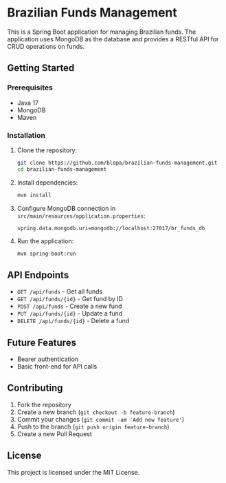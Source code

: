 # Brazilian Funds Management

This is a Spring Boot application for managing Brazilian funds. The application uses MongoDB as the database and provides a RESTful API for CRUD operations on funds.

## Getting Started

### Prerequisites

- Java 17
- MongoDB
- Maven

### Installation

1. Clone the repository:
    ```sh
    git clone https://github.com/blopa/brazilian-funds-management.git
    cd brazilian-funds-management
    ```

2. Install dependencies:
    ```sh
    mvn install
    ```

3. Configure MongoDB connection in `src/main/resources/application.properties`:
    ```properties
    spring.data.mongodb.uri=mongodb://localhost:27017/br_funds_db
    ```

4. Run the application:
    ```sh
    mvn spring-boot:run
    ```

## API Endpoints

- `GET /api/funds` - Get all funds
- `GET /api/funds/{id}` - Get fund by ID
- `POST /api/funds` - Create a new fund
- `PUT /api/funds/{id}` - Update a fund
- `DELETE /api/funds/{id}` - Delete a fund

## Future Features

- Bearer authentication
- Basic front-end for API calls

## Contributing

1. Fork the repository
2. Create a new branch (`git checkout -b feature-branch`)
3. Commit your changes (`git commit -am 'Add new feature'`)
4. Push to the branch (`git push origin feature-branch`)
5. Create a new Pull Request

## License

This project is licensed under the MIT License.
